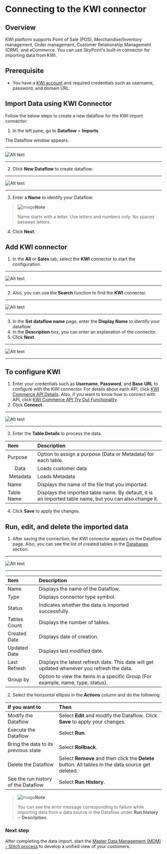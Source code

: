 # Connecting to the KWI connector

## Overview

KWI platform supports Point of Sale (POS), Merchandise/Inventory management, Order management, Customer Relationship Management (CRM), and eCommerce. You can use SkyPoint's built-in connector for importing data from KWI. 

## Prerequisite

- You have a [KWI account](https://kwicloud9docs.com/login/?redirect_to=https%3A%2F%2Fkwicloud9docs.com%2F) and required credentials such as username, password, and domain URL.

## Import Data using KWI Connector

Follow the below steps to create a new dataflow for the KWI import connector:

1. In the left pane, go to **Dataflow** > **Imports**.

The Dataflow window appears.  

---

![Alt text](/doc_snippets/Dataflow_window.png)

---

2. Click **New Dataflow** to create dataflow.

---

![Alt text](/doc_snippets/SetDataflowName.png)

---

3. Enter a **Name** to identify your Dataflow.  

> ![image](/doc_snippets/Note_icon.png)**Note** 
> 
> Name starts with a letter. Use letters and numbers only. No spaces between letters.

4. Click **Next**.

## Add KWI connector

1. In the **All** or **Sales** tab, select the **KWI** connector to start the configuration.

---

![Alt text](/doc_snippets/ChooseKWIConnector.png) 

---

2. Also, you can use the **Search** function to find the **KWI** connector.  

---

![Alt text](/doc_snippets/KWI_SetDataflowName.png)

---

3. In the **Set dataflow name** page, enter the **Display Name** to identify your dataflow.
4. In the **Description** box, you can enter an explanation of the connector. 
5. Click **Next**.

---

![Alt text](/doc_snippets/ConnectToKWI.png)

---  

## To configure KWI

1. Enter your credentials such as **Username**, **Password**, and **Base** **URL** to configure with the KWI connector. For details about each API, click [KWI Commerce API Details](https://kwicloud9docs.com/kwi-api-details/). Also, if you want to know how to connect with API, click [KWI Commerce API Try Out Functionality](https://kwicloud9docs.com/try-out-api-functionality/).
2. Click **Connect**.

---

![Alt text](/doc_snippets/KWI_EntityDetails.png)

---

3. Enter the **Table Details** to process the data.

|Item|Description|
| :- | :- |
|Purpose|Option to assign a purpose (Data or Metadata) for each table.|
|<center>Data</center>|Loads customer data|
|<center>Metadata</center>|Loads Metadata|
|Name|Displays the name of the file that you imported.|
|Table Name|Displays the imported table name. By default, it is an imported table name, but you can also change it.|  

4. Click **Save** to apply the changes.

## Run, edit, and delete the imported data

1. After saving the connection, the KWI connector appears on the Dataflow page. Also, you can see the list of created tables in the [Databases](https://skypointcdpdocs.z22.web.core.windows.net/docs/entities.html) section. 

---

![Alt text](/doc_snippets/KWI_Output.png)

---

|Item|Description|
|:--- |:--- |
|Name|Displays the name of the Dataflow.|
|Type|Displays connector type symbol.|
|Status|Indicates whether the data is imported successfully.|
|Tables Count|Displays the number of tables.|
|Created Date|Displays date of creation.|
|Updated Date|Displays last modified date.|
|Last Refresh|Displays the latest refresh date. This date will get updated whenever you refresh the data.|
|Group by|Option to view the items in a specific Group (For example, name, type, status).|  

2. Select the horizontal ellipsis in the **Actions** column and do the following:


|If you want to|Then|
|:--- |:--- |
|Modify the Dataflow|Select **Edit** and modify the Dataflow. Click **Save** to apply your changes.|
|Execute the Dataflow|Select **Run**.|
|Bring the data to its previous state|Select **Rollback**.|
|Delete the Dataflow|Select **Remove** and then click the **Delete** button. All tables in the data source get deleted.|
|See the run history of the Dataflow|Select **Run History**.|

> ![image](/doc_snippets/Note_icon.png)**Note** 
>
> You can see the error message corresponding to failure while importing data from a data source in the Dataflow under **Run history** > **Description**.

### Next step 

After completing the data import, start the [Master Data Management (MDM) - Stitch process](https://docs.skypointcloud.com/docs/stitch.html) to develop a unified view of your customers.